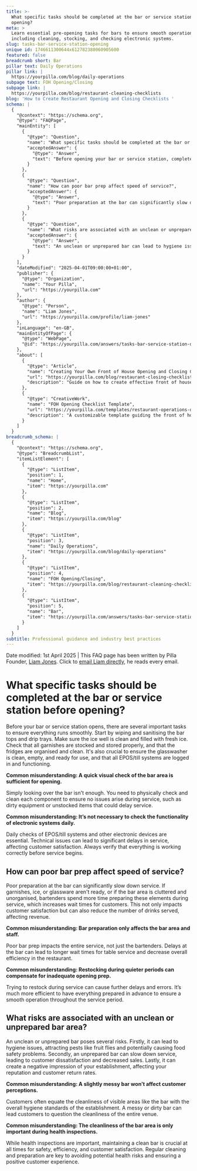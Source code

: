 ```yaml
---
title: >-
  What specific tasks should be completed at the bar or service station before
  opening?
meta: >
  Learn essential pre-opening tasks for bars to ensure smooth operations,
  including cleaning, stocking, and checking electronic systems.
slug: tasks-bar-service-station-opening
unique id: 1746611300644x612782380060905600
featured: false
breadcrumb short: Bar
pillar text: Daily Operations
pillar link: |
  https://yourpilla.com/blog/daily-operations
subpage text: FOH Opening/Closing
subpage link: |
  https://yourpilla.com/blog/restaurant-cleaning-checklists
blog: 'How to Create Restaurant Opening and Closing Checklists '
schema: |
  {
    "@context": "https://schema.org",
    "@type": "FAQPage",
    "mainEntity": [
      {
        "@type": "Question",
        "name": "What specific tasks should be completed at the bar or service station before opening?",
        "acceptedAnswer": {
          "@type": "Answer",
          "text": "Before opening your bar or service station, complete the following tasks to ensure smooth operation: Wipe and sanitise the bar tops and drip trays. Make sure the ice well is clean and filled with fresh ice. Stock and store all garnishes properly, and organise and clean the fridges. Ensure the glasswasher is clean, empty, and ready for use. Check that all EPOS/till systems are logged in and functioning."
        }
      },
      {
        "@type": "Question",
        "name": "How can poor bar prep affect speed of service?",
        "acceptedAnswer": {
          "@type": "Answer",
          "text": "Poor preparation at the bar can significantly slow down service, increase wait times for customers, and reduce the number of drinks served. This negatively impacts customer satisfaction and potentially decreases the establishment's revenue. Poorly prepared bars also result in increased work for bartenders during service to compensate for missing or unprepared items."
        }
      },
      {
        "@type": "Question",
        "name": "What risks are associated with an unclean or unprepared bar area?",
        "acceptedAnswer": {
          "@type": "Answer",
          "text": "An unclean or unprepared bar can lead to hygiene issues, increased risk of attracting pests like fruit flies, and potential food safety problems. It also risks slowing down service, leading to customer dissatisfaction, impacting revenue and the establishment's overall reputation."
        }
      }
    ],
    "dateModified": "2025-04-01T09:00:00+01:00",
    "publisher": {
      "@type": "Organization",
      "name": "Your Pilla",
      "url": "https://yourpilla.com"
    },
    "author": {
      "@type": "Person",
      "name": "Liam Jones",
      "url": "https://yourpilla.com/profile/liam-jones"
    },
    "inLanguage": "en-GB",
    "mainEntityOfPage": {
      "@type": "WebPage",
      "@id": "https://yourpilla.com/answers/tasks-bar-service-station-opening"
    },
    "about": [
      {
        "@type": "Article",
        "name": "Creating Your Own Front of House Opening and Closing Checklists",
        "url": "https://yourpilla.com/blog/restaurant-closing-checklist",
        "description": "Guide on how to create effective front of house opening and closing checklists to enhance service efficiency."
      },
      {
        "@type": "CreativeWork",
        "name": "FOH Opening Checklist Template",
        "url": "https://yourpilla.com/templates/restaurant-operations-opening-checklist",
        "description": "A customizable template guiding the front of house staff on critical tasks to complete at opening to ensure operational efficiency."
      }
    ]
  }
breadcrumb_schema: |
  {
    "@context": "https://schema.org",
    "@type": "BreadcrumbList",
    "itemListElement": [
      {
        "@type": "ListItem",
        "position": 1,
        "name": "Home",
        "item": "https://yourpilla.com"
      },
      {
        "@type": "ListItem",
        "position": 2,
        "name": "Blog",
        "item": "https://yourpilla.com/blog"
      },
      {
        "@type": "ListItem",
        "position": 3,
        "name": "Daily Operations",
        "item": "https://yourpilla.com/blog/daily-operations"
      },
      {
        "@type": "ListItem",
        "position": 4,
        "name": "FOH Opening/Closing",
        "item": "https://yourpilla.com/blog/restaurant-cleaning-checklists"
      },
      {
        "@type": "ListItem",
        "position": 5,
        "name": "Bar",
        "item": "https://yourpilla.com/answers/tasks-bar-service-station-opening"
      }
    ]
  }
subtitle: Professional guidance and industry best practices
---
```


Date modified: 1st April 2025 | This FAQ page has been written by Pilla Founder, [Liam Jones](https://yourpilla.com/profile/liam-jones). Click to [email Liam directly](https://mailto:liam@yourpilla.com), he reads every email.

# What specific tasks should be completed at the bar or service station before opening?

Before your bar or service station opens, there are several important tasks to ensure everything runs smoothly. Start by wiping and sanitising the bar tops and drip trays. Make sure the ice well is clean and filled with fresh ice. Check that all garnishes are stocked and stored properly, and that the fridges are organised and clean. It's also crucial to ensure the glasswasher is clean, empty, and ready for use, and that all EPOS/till systems are logged in and functioning.

**Common misunderstanding: A quick visual check of the bar area is sufficient for opening.**

Simply looking over the bar isn't enough. You need to physically check and clean each component to ensure no issues arise during service, such as dirty equipment or unstocked items that could delay service.

**Common misunderstanding: It’s not necessary to check the functionality of electronic systems daily.**

Daily checks of EPOS/till systems and other electronic devices are essential. Technical issues can lead to significant delays in service, affecting customer satisfaction. Always verify that everything is working correctly before service begins.

## How can poor bar prep affect speed of service?

Poor preparation at the bar can significantly slow down service. If garnishes, ice, or glassware aren't ready, or if the bar area is cluttered and unorganised, bartenders spend more time preparing these elements during service, which increases wait times for customers. This not only impacts customer satisfaction but can also reduce the number of drinks served, affecting revenue.

**Common misunderstanding: Bar preparation only affects the bar area and staff.**

Poor bar prep impacts the entire service, not just the bartenders. Delays at the bar can lead to longer wait times for table service and decrease overall efficiency in the restaurant.

**Common misunderstanding: Restocking during quieter periods can compensate for inadequate opening prep.**

Trying to restock during service can cause further delays and errors. It’s much more efficient to have everything prepared in advance to ensure a smooth operation throughout the service period.

## What risks are associated with an unclean or unprepared bar area?

An unclean or unprepared bar poses several risks. Firstly, it can lead to hygiene issues, attracting pests like fruit flies and potentially causing food safety problems. Secondly, an unprepared bar can slow down service, leading to customer dissatisfaction and decreased sales. Lastly, it can create a negative impression of your establishment, affecting your reputation and customer return rates.

**Common misunderstanding: A slightly messy bar won’t affect customer perceptions.**

Customers often equate the cleanliness of visible areas like the bar with the overall hygiene standards of the establishment. A messy or dirty bar can lead customers to question the cleanliness of the entire venue.

**Common misunderstanding: The cleanliness of the bar area is only important during health inspections.**

While health inspections are important, maintaining a clean bar is crucial at all times for safety, efficiency, and customer satisfaction. Regular cleaning and preparation are key to avoiding potential health risks and ensuring a positive customer experience.
